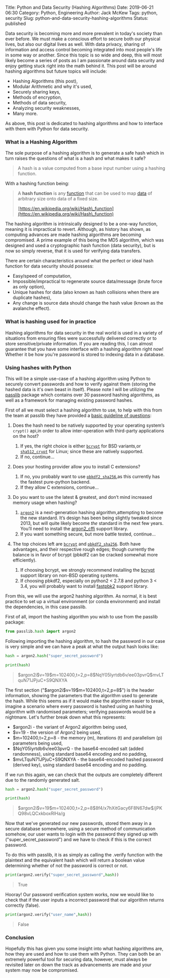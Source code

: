 Title: Python and Data Security (Hashing Algorithms)
Date: 2019-06-21 06:30
Category: Python, Engineering
Author: Jack McKew
Tags: python, security
Slug: python-and-data-security-hashing-algorithms
Status: published

Data security is becoming more and more prevalent in today's society than ever before. We must make a conscious effort to secure both our physical lives, but also our digital lives as well. With data privacy, sharing of information and access control becoming integrated into most people's life in some way or another. Since this topic is so wide and deep, this will most likely become a series of posts as I am passionate around data security and enjoy getting stuck right into the math behind it. This post will be around hashing algorithms but future topics will include:

- Hashing Algorithms (this post),
- Modular Arithmetic and why it's used,
- Securely sharing keys,
- Methods of encryption,
- Methods of data security,
- Analyzing security weaknesses,
- Many more.

As above, this post is dedicated to hashing algorithms and how to interface with them with Python for data security.

### What is a Hashing Algorithm

The sole purpose of a hashing algorithm is to generate a safe hash which in turn raises the questions of what is a hash and what makes it safe?

> A hash is a value computed from a base input number using a hashing function.

With a hashing function being:

> A **hash function** is any [function](https://en.wikipedia.org/wiki/Function_(mathematics)) that can be used to map [data](https://en.wikipedia.org/wiki/Data_(computing)) of arbitrary size onto data of a fixed size.
>
> [https://en.wikipedia.org/wiki/Hash\_function](https://en.wikipedia.org/wiki/Hash\_function)

The hashing algorithm is intrinsically designed to be a one-way function, meaning it is impractical to revert. Although, as history has shown, as computing advances are made hashing algorithms are becoming compromised. A prime example of this being the MD5 algorithm, which was designed and used a cryptographic hash function (data security), but is now so simply reverse, that it is used for verifying data transfers.

There are certain characteristics around what the perfect or ideal hash function for data security should possess:

- Easy/speed of computation,
- Impossible/impractical to regenerate source data/message (brute force as only option),
- Unique hashes for data (also known as hash collisions when there are duplicate hashes),
- Any change is source data should change the hash value (known as the avalanche effect).

### What is hashing used for in practice

Hashing algorithms for data security in the real world is used in a variety of situations from ensuring files were successfully delivered correctly or to store sensitive/private information. If you are reading this, I can almost guarantee that you have some interface with a hashing algorithm right now! Whether it be how you're password is stored to indexing data in a database.

### Using hashes with Python

This will be a simple use-case of a hashing algorithm using Python to securely convert passwords and how to verify against them (storing the hashed data is it's own beast in itself). Please note I will be utilizing the [passlib](https://passlib.readthedocs.io/en/stable/) package which contains over 30 password hashing algorithms, as well as a framework for managing existing password hashes.

First of all we must select a hashing algorithm to use, to help with this from the team at passlib they have provided a [basic guideline of questions](https://passlib.readthedocs.io/en/stable/narr/quickstart.html):

1. Does the hash need to be natively supported by your operating system’s `crypt()` api,in order to allow inter-operation with third-party applications on the host?
    1. If yes, the right choice is either [`bcrypt`](https://passlib.readthedocs.io/en/stable/lib/passlib.hash.bcrypt.html#passlib.hash.bcrypt) for BSD variants,or [`sha512_crypt`](https://passlib.readthedocs.io/en/stable/lib/passlib.hash.sha512_crypt.html#passlib.hash.sha512_crypt) for Linux; since these are natively supported.
    2. If no, continue...

2. Does your hosting provider allow you to install C extensions?
    1. If no, you probably want to use [`pbkdf2_sha256`](https://passlib.readthedocs.io/en/stable/lib/passlib.hash.pbkdf2_digest.html#passlib.hash.pbkdf2_sha256),as this currently has the fastest pure-python backend.
    2. If they allow C extensions, continue...
3. Do you want to use the latest & greatest, and don’t mind increased memory usage when hashing?
    1. [`argon2`](https://passlib.readthedocs.io/en/stable/lib/passlib.hash.argon2.html#passlib.hash.argon2) is a next-generation hashing algorithm,attempting to become the new standard. It’s design has been being slightly tweaked since 2013, but will quite likely become *the* standard in the next few years. You’ll need to install the [argon2\_cffi](https://pypi.python.org/pypi/argon2_cffi) support library.
    2. If you want something secure, but more battle tested, continue...

4. The top choices left are [`bcrypt`](https://passlib.readthedocs.io/en/stable/lib/passlib.hash.bcrypt.html#passlib.hash.bcrypt) and [`pbkdf2_sha256`](https://passlib.readthedocs.io/en/stable/lib/passlib.hash.pbkdf2_digest.html#passlib.hash.pbkdf2_sha256). Both have advantages, and their respective rough edges; though currently the balance is in favor of bcrypt (pbkdf2 can be cracked somewhat more efficiently).
    1. If choosing bcrypt, we strongly recommend installing the [bcrypt](https://pypi.python.org/pypi/bcrypt) support library on non-BSD operating systems.
    2. If choosing pbkdf2, especially on python2 \< 2.7.8 and python 3 \< 3.4, you will probably want to install [fastpbk2](https://pypi.python.org/pypi/fastpbkdf2) support library.

From this, we will use the argon2 hashing algorithm. As normal, it is best practice to set up a virtual environment (or conda environment) and install the dependencies, in this case passlib.

First of all, import the hashing algorithm you wish to use from the passlib package:

``` python
from passlib.hash import argon2
```

Following importing the hashing algorithm, to hash the password in our case is very simple and we can have a peak at what the output hash looks like:

``` python
hash = argon2.hash("super_secret_password")

print(hash)
```

> \$argon2i\$v=19\$m=102400,t=2,p=8\$NqY05lyrtdb6v/ee03pvrQ\$mvLTquN71JPjuC+S9QNXYA

The first section ("\$argon2i\$v=19\$m=102400,t=2,p=8\$") is the header information, showing the parameters that the algorithm used to generate the hash. While this seems as if it would make the algorithm easier to break, imagine a scenario where every password is hashed using an hashing algorithm with randomised parameters; verifying passwords would be a nightmare. Let's further break down what this represents:

- \$argon2i - the variant of Argon2 algorithm being used,
- \$v=19 - the version of Argon2 being used,
- \$m=102400,t=2,p=8 - the memory (m), iterations (t) and parallelism (p) parameters being used,
- \$NqY05lyrtdb6v/ee03pvrQ - the base64-encoded salt (added randomness), using standard base64 encoding and no padding,
- \$mvLTquN71JPjuC+S9QNXYA - the base64-encoded hashed password (derived key), using standard base64 encoding and no padding.

If we run this again, we can check that the outputs are completely different due to the randomly generated salt.

``` python
hash = argon2.hash("super_secret_password")

print(hash)
```

> \$argon2i\$v=19\$m=102400,t=2,p=8\$8f4/x7hXitGacy6F8N67dw\$/jPKQ98vLQCxkboxRlHa/g

Now that we've generated our new passwords, stored them away in a secure database somewhere, using a secure method of communication somehow, our user wants to login with the password they signed up with ("super\_secret\_password") and we have to check if this is the correct password.

To do this with passlib, it is as simply as calling the .verify function with the plaintext and the equivalent hash which will return a boolean value determining whether of not the password is correct or not.

``` python
print(argon2.verify("super_secret_password",hash))
```

> True

Hooray! Our password verification system works, now we would like to check that if the user inputs a incorrect password that our algorithm returns correctly (false).

``` python
print(argon2.verify("user_name",hash))
```

> False

### Conclusion

Hopefully this has given you some insight into what hashing algorithms are, how they are used and how to use them with Python. They can both be an extremely powerful tool for securing data, however, must always be revisited later on down the track as advancements are made and your system may now be compromised.

